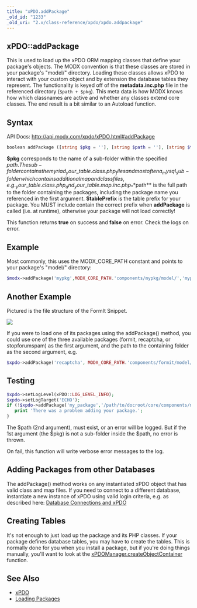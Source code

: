 ```yaml
---
title: "xPDO.addPackage"
_old_id: "1233"
_old_uri: "2.x/class-reference/xpdo/xpdo.addpackage"
---
```


## xPDO::addPackage

 This is used to load up the xPDO ORM mapping classes that define your package's objects. The MODX convention is that these classes are stored in your package's "model/" directory. Loading these classes allows xPDO to interact with your custom object and by extension the database tables they represent. The functionality is keyed off of the **metadata.inc.php** file in the referenced directory (`$path + $pkg`). This meta data is how MODX knows how which classnames are active and whether any classes extend core classes. The end result is a bit similar to an Autoload function.

## Syntax

 API Docs: <http://api.modx.com/xpdo/xPDO.html#addPackage>

 ``` php
boolean addPackage ([string $pkg = ''], [string $path = ''], [string $tablePrefix = ''])
```

 **$pkg** corresponds to the name of a sub-folder within the specified $path. The sub-folder contains the myriad _your\_table.class.php_ files and most often a _mysql_ sub-folder which contains additional map and class files, e.g. _your\_table.class.php_ and _your\_table.map.inc.php_
**$path** is the full path to the folder containing the packages, including the package name you referenced in the first argument.
**$tablePrefix** is the table prefix for your package. You MUST include contain the correct prefix when **addPackage** is called (i.e. at runtime), otherwise your package will not load correctly!

 This function returns **true** on success and **false** on error. Check the logs on error.

## Example

 Most commonly, this uses the MODX\_CORE\_PATH constant and points to your package's "model/" directory:

 ``` php
$modx->addPackage('mypkg',MODX_CORE_PATH.'components/mypkg/model/','mypkg_');
```

## Another Example

 Pictured is the file structure of the FormIt Snippet.

 ![](/download/attachments/12615848/Path_to_models.jpg)

 If you were to load one of its packages using the addPackage() method, you could use one of the three available packages (formit, recaptcha, or stopforumspam) as the first argument, and the path to the containing folder as the second argument, e.g.

 ``` php
$xpdo->addPackage('recaptcha', MODX_CORE_PATH.'components/formit/model/');
```

## Testing

 ``` php
$xpdo->setLogLevel(xPDO::LOG_LEVEL_INFO);
$xpdo->setLogTarget('ECHO');
if (!$xpdo->addPackage('my_package','/path/to/docroot/core/components/my_package/model/','pkg_')) {
    print 'There was a problem adding your package.';
}
```

 The $path (2nd argument), must exist, or an error will be logged. But if the 1st argument (the $pkg) is not a sub-folder inside the $path, no error is thrown.

 On fail, this function will write verbose error messages to the log.

## Adding Packages from other Databases

 The addPackage() method works on any instantiated xPDO object that has valid class and map files. If you need to connect to a different database, instantiate a new instance of xPDO using valid login criteria, e.g. as described here: [Database Connections and xPDO](extending-modx/xpdo/create-xpdo-instance/connections "Database Connections and xPDO")

## Creating Tables

 It's not enough to just load up the package and its PHP classes. If your package defines database tables, you may have to create the tables. This is normally done for you when you install a package, but if you're doing things manually, you'll want to look at the [xPDOManager.createObjectContainer](extending-modx/xpdo/class-reference/xpdomanager/xpdomanager.createobjectcontainer "xPDOManager.createObjectContainer") function.

## See Also

- [xPDO](extending-modx/xpdo "xPDO")
- [Loading Packages](extending-modx/xpdo/custom-models/loading-package "Loading Packages")
